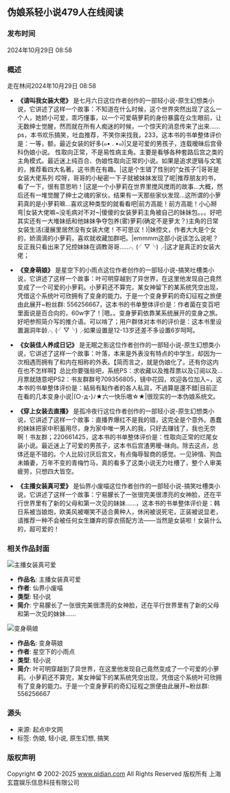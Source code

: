## 伪娘系轻小说479人在线阅读

### 发布时间
2024年10月29日 08:58

### 概述
走在林间2024年10月29日 08:58

- **《请叫我女装大佬》** 是七月六日这位作者创作的一部轻小说-原生幻想类小说，它讲述了这样一个故事：不知道在什么时候，这个世界突然出现了这么一个人，她娇小可爱，乖巧懂事，以一个可爱萌萝莉的身份暴露在众生眼前，让无数绅士觉醒，然而就在所有人痴迷的时候，一个惊天的消息传来了出来……ps，本书欢乐搞笑，吐血推荐，不笑你来找我，233，这本书的书单整体评价是：一等，额，最近女装的好多(๑• . •๑)|又是可爱的男孩子，连载暧昧后宫骨科伪娘小说。 性取向正常，不是易性病主角。主要是看够各种套路后宫之类的主角模式。最近迷上纯百合、伪娘性取向正常的小说。如果是追求逻辑与文笔的，推荐看四大名著。这书贵在有趣。|这是个生错了性别的“女孩子”|哥哥是女装大佬系列 哎呀，哥哥的小秘密一下子就被妹妹发现了呢|推荐朋友的书，看了一下，很有意思哟！|这是一个小萝莉在世界里搅风搅雨的故事…大概，然后还有一堆觉醒了绅士之魂的家伙，结果有一天那些家伙发现...这所谓的小萝莉真的是小萝莉嘛…喜欢这种类型的就看看吧|前方高能！前方高能！小心掰弯|女装大佬嘛~没毛病对不对~|傻傻的女装萝莉主角被自己的妹妹包。。。好吧其实还有一大堆妹纸和他妹妹争夺包养(雾)萝莉(确定不是萝太？)主角的日常女装生活(漫展里居然没有女装大佬！不可思议！)|妹控文，作者大大是个女的，娇滴滴的小萝莉，喜欢就收藏加群吧。|emmmm这部小说该怎么说呢？反正我只看出来了兄控妹妹在调教哥哥……╮(╯▽╰)╭|这才是真正的女装大佬；

- **《变身萌娘》** 是星空下的小雨点这位作者创作的一部轻小说-搞笑吐槽类小说，它讲述了这样一个故事：叶可明穿越到了异世界，在这里他发现自己竟然变成了一个可爱的小萝莉。小萝莉还不算完，某女神留下的某系统凭空出现，凭借这个系统叶可欣拥有了变身的能力。于是一个变身萝莉的奇幻征程之旅便由此展开~粉丝群: 556256667，这本书的书单整体评价是：作者菌在变百吧里面说是百合向的，60w字了！|嗯。。变身萝莉依靠某系统展开的变身之旅。好吧参照简介写的推介语。可以啃了；用户群体对本书的评价是：这本书里设置漏洞年龄.╮(╯▽╰)╭如果设置是12-13岁还差不多设置6岁呵呵。

- **《女装佳人养成日记》** 是无眠之影这位作者创作的一部轻小说-原生幻想类小说，它讲述了这样一个故事：叶落，本来是外表没有特点的中学生，却因为一次相遇而拥有了和内在相称的外表。【简而言之，就是伪娘化了。还有你这内在也不怎样啊】总比你要强些吧，系统PS：求收藏以及推荐票以及订阅以及...月票就随意吧PS2：书友群群号709356805，镜中花园，欢迎各位加入~，这本书的书单整体评价是：結局有點作者的各人私貨，不過算是還不錯|目前正在看的几本变身小说|(○･д･)ﾉ★六一快乐嗷☆★|很现实的一本伪娘系统文。

- **《穿上女装去直播》** 是孤冷夜行这位作者创作的一部轻小说-原生幻想类小说，它讲述了这样一个故事：直播界爆红不是我的错，这完全是个意外。愚蠢的妹妹把家中积蓄用尽，身为家中唯一男人的我，只好去赚钱了，我也无奈啊！书友群；220661425，这本书的书单整体评价是：性取向正常的烂尾女装小说。最近迷上了可爱的男孩子，这本书后宫渣男暧-昧向。除去这点，总体还是不错的。个人比较讨厌后宫文，有点侮辱智商的感觉。一见钟情、狗血未婚妻，万年不变的青梅竹马，真的看多了这类小说无力吐槽了，整个人审美疲劳，只想四大皆空。

- **《主播女装真可爱》** 是仙界小废喵这位作者创作的一部轻小说-搞笑吐槽类小说，它讲述了这样一个故事：宁易朦长了一张很完美很漂亮的女神脸，还在平行世界里有了新的父母和第一次见的妹妹……，这本书的书单整体评价是：韩日系被当娘炮，欧美风被嘲笑不适合黄种人，休闲被说死宅，正装被说显老，请推荐一种不会被任何女生嫌弃的穿衣搭配方法——当然是女装啦！女装什么的，超可爱的！

### 相关作品封面
![主播女装真可爱](https://bookcover.yuewen.com/qdbimg/349573/1013301965/180)
- **作品名**: 主播女装真可爱
- **作者**: 仙界小废喵
- **类型**: 轻小说
- **简介**: 宁易朦长了一张很完美很漂亮的女神脸，还在平行世界里有了新的父母和第一次见的妹妹……

![变身萌娘](https://bookcover.yuewen.com/qdbimg/349573/2451441/180)
- **作品名**: 变身萌娘
- **作者**: 星空下的小雨点
- **类型**: 轻小说
- **简介**: 叶可明穿越到了异世界，在这里他发现自己竟然变成了一个可爱的小萝莉。小萝莉还不算完，某女神留下的某系统凭空出现，凭借这个系统叶可欣拥有了变身的能力。于是一个变身萝莉的奇幻征程之旅便由此展开~粉丝群: 556256667

### 源头
- 来源: 起点中文网
- 标签: 伪娘, 轻小说, 原生幻想, 搞笑

### 版权声明
Copyright © 2002-2025 www.qidian.com All Rights Reserved 版权所有 上海玄霆娱乐信息科技有限公司